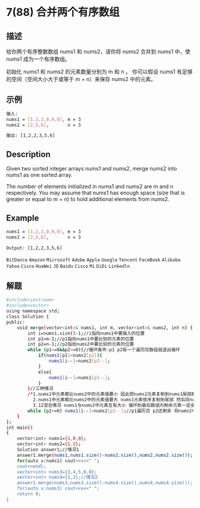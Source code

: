# 7(88) 合并两个有序数组
## 描述
给你两个有序整数数组 nums1 和 nums2，请你将 nums2 合并到 nums1 中，使 nums1 成为一个有序数组。


初始化 nums1 和 nums2 的元素数量分别为 m 和 n 。
你可以假设 nums1 有足够的空间（空间大小大于或等于 m + n）来保存 nums2 中的元素。


## 示例
```bash
输入:
nums1 = [1,2,3,0,0,0], m = 3
nums2 = [2,5,6],       n = 3

输出: [1,2,2,3,5,6]

``` 

## Description
Given two sorted integer arrays nums1 and nums2, merge nums2 into nums1 as one sorted array.

The number of elements initialized in nums1 and nums2 are m and n respectively.
You may assume that nums1 has enough space (size that is greater or equal to m + n) to hold additional elements from nums2.

## Example
```bash
nums1 = [1,2,3,0,0,0], m = 3
nums2 = [2,5,6],       n = 3

Output: [1,2,2,3,5,6]

```
`BitDance` `Amazon` `Microsoft` `Adobe` `Apple` `Google` `Tencent` `FaceBook` `Alibaba` `Yahoo` `Cisco` `HuaWei` `JD` `Baidu` `Cisco` `Mi` `DiDi` `Linkedln`
## 解题
```bash
#include<iostream>
#include<vector>
using namespace std;
class Solution {
public:
    void merge(vector<int>& nums1, int m, vector<int>& nums2, int n) {
        int i=nums1.size()-1;//i指向nums1中要插入的位置
        int p1=m-1;//p1指向nums1中要比较的元素的位置
        int p2=n-1;//p2指向nums2中要比较的元素的位置
        while (p1>=0&&p2>=0){//循环条件:p1 p2有一个遍历完数组就退出循环
            if(nums1[p1]<nums2[p2]){
                nums1[i--]=nums2[p2--];
            }
            else{
                nums1[i--]=nums1[p1--];
            }
        }//三种情况
        /*1.nums1中元素都比nums2中的元素值要小 因此把nums2元素复制到nums1尾部即可 直接通过
          2.nums1中元素都比nums2中的元素值要大 nums1元素依序复制到尾部 然后将nums2中元素复制到nums1中剩下的位置
          3.12混合情况 nums1与nums2中元素互有大小 循环到最后数组内剩余元素一定会出现12情况*/
        while (p2>=0) nums1[i--]=nums2[p2--];//p1遍历完 p2还剩余 将nums2中元素依次复制到nums1中剩余的位置
    }
};
int main()
{
    vector<int> nums1={1,0,0};
    vector<int> nums2={1,2};
    Solution answer1;//情况1
    answer1.merge(nums1,nums1.size()-nums2.size(),nums2,nums2.size());
    for(auto x:nums1) cout<<x<<" ";
	cout<<endl; 
    vector<int> nums3={3,4,5,0,0};
    vector<int> nums4={1,2};//情况2
    answer1.merge(nums3,nums3.size()-nums4.size(),nums4,nums4.size());
    for(auto x:nums3) cout<<x<<" ";
    return 0;
}

```